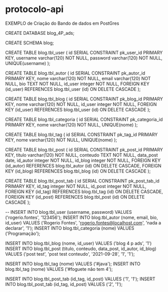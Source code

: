 # protocolo-api


EXEMPLO de Criação do Bando de dados em PostGres

CREATE DATABASE blog_4P_ads;

CREATE SCHEMA blog;

CREATE TABLE blog.tbl_user (
	id SERIAL CONSTRAINT pk_user_id PRIMARY KEY,
	username varchar(120) NOT NULL,
	password varchar(120) NOT NULL,
	UNIQUE(username)
);

CREATE TABLE blog.tbl_autor (
	id SERIAL CONSTRAINT pk_autor_id PRIMARY KEY,
	nome varchar(120) NOT NULL,
	email varchar(120) NOT NULL,
	bio TEXT NOT NULL,
	id_user integer NOT NULL,
	FOREIGN KEY (id_user) REFERENCES blog.tbl_user (id) ON DELETE CASCADE
);

CREATE TABLE blog.tbl_blog (
	id SERIAL CONSTRAINT pk_blog_id PRIMARY KEY,
	nome varchar(120) NOT NULL,
	id_user integer NOT NULL,
	FOREIGN KEY (id_user) REFERENCES blog.tbl_user (id) ON DELETE CASCADE
);

CREATE TABLE blog.tbl_categoria (
	id SERIAL CONSTRAINT pk_categoria_id PRIMARY KEY,
	nome varchar(120) NOT NULL,
	UNIQUE(nome)
);

CREATE TABLE blog.tbl_tag (
	id SERIAL CONSTRAINT pk_tag_id PRIMARY KEY,
	nome varchar(120) NOT NULL,
	UNIQUE(nome)
);

CREATE TABLE blog.tbl_post (
	id SERIAL CONSTRAINT pk_post_id PRIMARY KEY,
	titulo varchar(120) NOT NULL,
	conteudo TEXT NOT NULL,
	data_post date,
	id_autor integer NOT NULL,
	id_blog integer NOT NULL,
	FOREIGN KEY (id_autor) REFERENCES blog.tbl_autor (id) ON DELETE CASCADE,
	FOREIGN KEY (id_blog) REFERENCES blog.tbl_blog (id) ON DELETE CASCADE
);

CREATE TABLE blog.tbl_post_tab (
	id SERIAL CONSTRAINT pk_post_tab_id PRIMARY KEY,
	id_tag integer NOT NULL,
	id_post integer NOT NULL,
	FOREIGN KEY (id_tag) REFERENCES blog.tbl_tag (id) ON DELETE CASCADE,
	FOREIGN KEY (id_post) REFERENCES blog.tbl_post (id) ON DELETE CASCADE
);


--
INSERT INTO blog.tbl_user (username, password) VALUES ('rogerio.fontes', '123456');
INSERT INTO blog.tbl_autor (nome, email, bio, id_user) VALUES ('Rogerio Fontes', 'rogerio.fontes@localhost.com', 'nada a declarar', '1');
INSERT INTO blog.tbl_categoria (nome) VALUES ('Programação');

INSERT INTO blog.tbl_blog (nome, id_user) VALUES ('blog 4 p ads', '1')
INSERT INTO blog.tbl_post (titulo, conteudo, data_post, id_autor, id_blog) VALUES ('post test', 'post test conteudo', '2021-09-28', '1', '1');

INSERT INTO blog.tbl_tag (nome) VALUES ('#java');
INSERT INTO blog.tbl_tag (nome) VALUES ('#foguete não tem 4');

INSERT INTO blog.tbl_post_tab (id_tag, id_post) VALUES ('1', '1');
INSERT INTO blog.tbl_post_tab (id_tag, id_post) VALUES ('2', '1');

